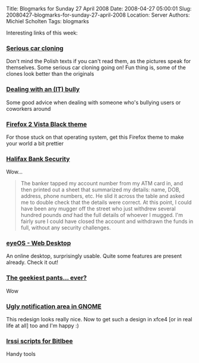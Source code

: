 Title: Blogmarks for Sunday 27 April 2008
Date: 2008-04-27 05:00:01
Slug: 20080427-blogmarks-for-sunday-27-april-2008
Location: Server
Authors: Michiel Scholten
Tags: blogmarks

<p>Interesting links of this week:</p>
<h3><a href="http://www.joemonster.org/article/6796/chinskie_klony_samochodow.html">Serious car cloning</a></h3>
<p>Don't mind the Polish texts if you can't read them, as the pictures speak for themselves. Some serious car cloning going on! Fun thing is, some of the clones look better than the originals</p>
<h3><a href="http://it.slashdot.org/comments.pl?sid=522222&amp;cid=23070930">Dealing with an (IT) bully</a></h3>
<p>Some good advice when dealing with someone who's bullying users or coworkers around</p>
<h3><a href="http://internauta2000.deviantart.com/art/Firefox-2-Vista-Black-Beta-45665026">Firefox 2 Vista Black theme</a></h3>
<p>For those stuck on that operating system, get this Firefox theme to make your world a bit prettier</p>
<h3><a href="http://thedailywtf.com/Articles/Halifax-Bank-Security.aspx">Halifax Bank Security</a></h3>
<p>Wow...</p>

<blockquote><p>The banker tapped my account number from my ATM card in, and then printed out a sheet that summarized my details: name, DOB, address, phone numbers, etc. He slid it across the table and asked me to double check that the details were correct. At this point, I could have been any mugger off the street who just withdrew several hundred pounds <em>and</em> had the full details of whoever I mugged. I'm fairly sure I could have closed the account and withdrawn the funds in full, without any security challenges. </p></blockquote>
<h3><a href="http://eyeos.org/en/">eyeOS - Web Desktop</a></h3>
<p>An online desktop, surprisingly usable. Quite some features are present already. Check it out!</p>
<h3><a href="http://www.vouspensez.com/2008/04/22/the-geekiest-pants-ever/">The geekiest pants… ever?</a></h3>
<p>Wow</p>
<h3><a href="http://bomahy.nl/hylke/blog/ugly-notification-area-in-gnome/">Ugly notification area in GNOME</a></h3>
<p>This redesign looks really nice. Now to get such a design in xfce4 [or in real life at all] too and I'm happy :)</p>
<h3><a href="http://the-timing.nl/stuff/irssi-bitlbee">Irssi scripts for Bitlbee</a></h3>
<p>Handy tools</p>
